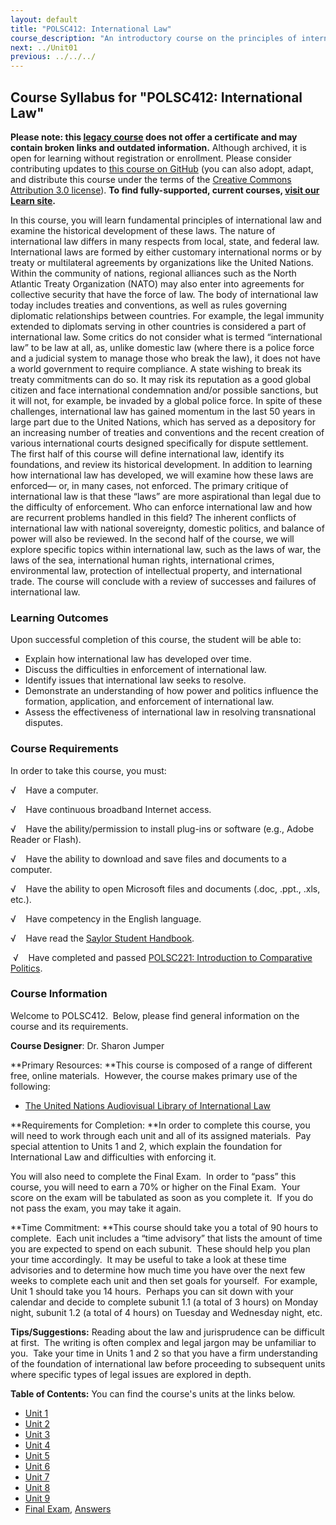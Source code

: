 ```yaml
---
layout: default
title: "POLSC412: International Law"
course_description: "An introductory course on the principles of international law, its foundations and historical development. Explores specific topics within international law, including human rights law, the legal use of force, treaties and conventions, and laws governing common spaces."
next: ../Unit01
previous: ../../../
---
```

Course Syllabus for "POLSC412: International Law"
-------------------------------------------------

**Please note: this [legacy course](https://sayloracademy.zendesk.com/hc/en-us/articles/206089967) does not offer a certificate and may contain 
broken links and outdated information.** Although archived, it is open 
for learning without registration or enrollment. Please consider contributing 
updates to [this course on GitHub](https://github.com/saylordotorg/course_polsc412) 
(you can also adopt, adapt, and distribute this course under the terms of 
the [Creative Commons Attribution 3.0 license](http://creativecommons.org/licenses/by/3.0/)). **To find fully-supported, current courses, [visit our 
Learn site](https://learn.saylor.org).**

In this course, you will learn fundamental principles of international
law and examine the historical development of these laws. The nature of
international law differs in many respects from local, state, and
federal law. International laws are formed by either customary
international norms or by treaty or multilateral agreements by
organizations like the United Nations. Within the community of nations,
regional alliances such as the North Atlantic Treaty Organization (NATO)
may also enter into agreements for collective security that have the
force of law. The body of international law today includes treaties and
conventions, as well as rules governing diplomatic relationships between
countries. For example, the legal immunity extended to diplomats serving
in other countries is considered a part of international law. Some
critics do not consider what is termed “international law” to be law at
all, as, unlike domestic law (where there is a police force and a
judicial system to manage those who break the law), it does not have a
world government to require compliance. A state wishing to break its
treaty commitments can do so. It may risk its reputation as a good
global citizen and face international condemnation and/or possible
sanctions, but it will not, for example, be invaded by a global police
force. In spite of these challenges, international law has gained
momentum in the last 50 years in large part due to the United Nations,
which has served as a depository for an increasing number of treaties
and conventions and the recent creation of various international courts
designed specifically for dispute settlement. The first half of this
course will define international law, identify its foundations, and
review its historical development. In addition to learning how
international law has developed, we will examine how these laws are
enforced— or, in many cases, not enforced. The primary critique of
international law is that these “laws” are more aspirational than legal
due to the difficulty of enforcement. Who can enforce international law
and how are recurrent problems handled in this field? The inherent
conflicts of international law with national sovereignty, domestic
politics, and balance of power will also be reviewed. In the second half
of the course, we will explore specific topics within international law,
such as the laws of war, the laws of the sea, international human
rights, international crimes, environmental law, protection of
intellectual property, and international trade. The course will conclude
with a review of successes and failures of international law.

### Learning Outcomes

Upon successful completion of this course, the student will be able to:

-   Explain how international law has developed over time.
-   Discuss the difficulties in enforcement of international law.
-   Identify issues that international law seeks to resolve.
-   Demonstrate an understanding of how power and politics influence the
    formation, application, and enforcement of international law. 
-   Assess the effectiveness of international law in resolving
    transnational disputes.

### Course Requirements

In order to take this course, you must:  
  
 √    Have a computer.  
  
 √    Have continuous broadband Internet access.  
  
 √    Have the ability/permission to install plug-ins or software (e.g.,
Adobe Reader or Flash).  
  
 √    Have the ability to download and save files and documents to a
computer.  
  
 √    Have the ability to open Microsoft files and documents (.doc,
.ppt., .xls, etc.).  
  
 √    Have competency in the English language.  
  
 √    Have read the [Saylor Student
Handbook](https://resources.saylor.org/wwwresources/archived/site/wp-content/uploads/2012/05/Saylor-StudentHandbook.pdf).  
  
  √    Have completed and passed [POLSC221: Introduction to Comparative
Politics](http://www.saylor.org/courses/polsc221/).

### Course Information

Welcome to POLSC412.  Below, please find general information on the
course and its requirements.

**Course Designer**: Dr. Sharon Jumper

**Primary Resources: **This course is composed of a range of different
free, online materials.  However, the course makes primary use of the
following:

-   [The United Nations Audiovisual Library of International
    Law](http://www.un.org/law/avl/)

**Requirements for Completion: **In order to complete this course, you
will need to work through each unit and all of its assigned materials.
 Pay special attention to Units 1 and 2, which explain the foundation
for International Law and difficulties with enforcing it.  

You will also need to complete the Final Exam.  In order to “pass” this
course, you will need to earn a 70% or higher on the Final Exam.  Your
score on the exam will be tabulated as soon as you complete it.  If you
do not pass the exam, you may take it again.

**Time Commitment: **This course should take you a total of 90 hours to
complete.  Each unit includes a “time advisory” that lists the amount of
time you are expected to spend on each subunit.  These should help you
plan your time accordingly.  It may be useful to take a look at these
time advisories and to determine how much time you have over the next
few weeks to complete each unit and then set goals for yourself.  For
example, Unit 1 should take you 14 hours.  Perhaps you can sit down with
your calendar and decide to complete subunit 1.1 (a total of 3 hours) on
Monday night, subunit 1.2 (a total of 4 hours) on Tuesday and Wednesday
night, etc.

**Tips/Suggestions:** Reading about the law and jurisprudence can be
difficult at first.  The writing is often complex and legal jargon may
be unfamiliar to you.  Take your time in Units 1 and 2 so that you have
a firm understanding of the foundation of international law before
proceeding to subsequent units where specific types of legal issues are
explored in depth.

**Table of Contents:** You can find the course's units at the links below.

- [Unit 1](https://legacy.saylor.org/polsc412/Unit01/)
- [Unit 2](https://legacy.saylor.org/polsc412/Unit02/)
- [Unit 3](https://legacy.saylor.org/polsc412/Unit03/)
- [Unit 4](https://legacy.saylor.org/polsc412/Unit04/)
- [Unit 5](https://legacy.saylor.org/polsc412/Unit05/)
- [Unit 6](https://legacy.saylor.org/polsc412/Unit06/)
- [Unit 7](https://legacy.saylor.org/polsc412/Unit07/)
- [Unit 8](https://legacy.saylor.org/polsc412/Unit08/)
- [Unit 9](https://legacy.saylor.org/polsc412/Unit09/)
- [Final Exam](http://saylordotorg.github.io/LegacyExams/POLSC/POLSC412/POLSC412-FinalExam.html), [Answers](http://saylordotorg.github.io/LegacyExams/POLSC/POLSC412/POLSC412-FinalExam-Answers.html)
